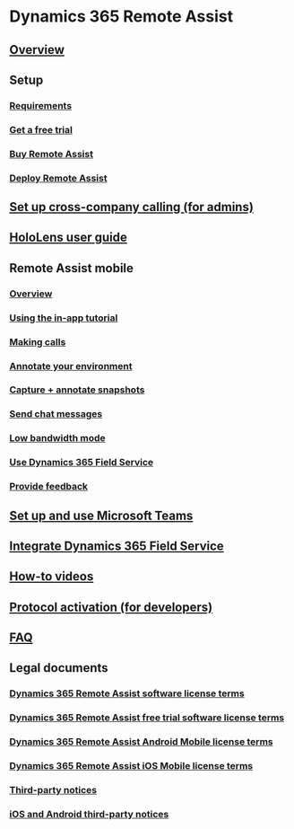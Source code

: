 # Dynamics 365 Remote Assist
## [Overview](index.md)
## Setup
### [Requirements](requirements.md)
### [Get a free trial](try-remote-assist.md)
### [Buy Remote Assist](buy-remote-assist.md)
### [Deploy Remote Assist](deploy-remote-assist.md)
## [Set up cross-company calling (for admins)](cross-company-calling.md)
## [HoloLens user guide](user-guide.md)
## Remote Assist mobile
### [Overview](mobile-app/remote-assist-mobile-overview.md)
### [Using the in-app tutorial](mobile-app/mobile-tutorial.md)
### [Making calls](mobile-app/making-calls.md)
### [Annotate your environment](mobile-app/annotate-your-environment.md)
### [Capture + annotate snapshots](mobile-app/annotate-snapshot.md)
### [Send chat messages](mobile-app/send-chat-messages.md)
### [Low bandwidth mode](mobile-app/poor-network-connectivity.md)
### [Use Dynamics 365 Field Service](mobile-app/fs-integration.md)
### [Provide feedback](mobile-app/provide-feedback.md)
## [Set up and use Microsoft Teams](use-microsoft-teams-with-remote-assist.md)
## [Integrate Dynamics 365 Field Service](troubleshoot-field-service.md)
## [How-to videos](videos.md)
## [Protocol activation (for developers)](protocol-activation.md)
## [FAQ](faq.md)
## Legal documents
### [Dynamics 365 Remote Assist software license terms](../legal/remote-assist-license-terms.md)
### [Dynamics 365 Remote Assist free trial software license terms](../legal/remote-assist-license-terms-free-trial.md)
### [Dynamics 365 Remote Assist Android Mobile license terms](../legal/remote-assist-mobile-android.md)
### [Dynamics 365 Remote Assist iOS Mobile license terms](../legal/remote-assist-mobile-iOS.md)
### [Third-party notices](../legal/remote-assist-third-party-notice.md)
### [iOS and Android third-party notices](../legal/ios-android-third-party.md)
